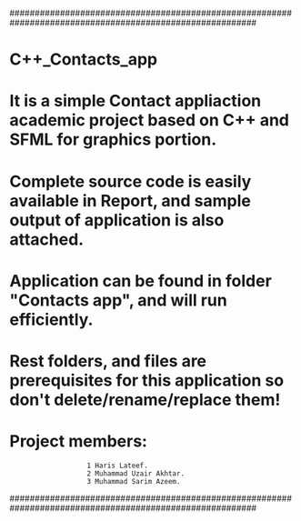 #########################################################################################################

# C++_Contacts_app
# 
# It is a simple Contact appliaction academic project based on C++ and SFML for graphics portion.
#
# Complete source code is easily available in Report, and sample output of application is also attached.
#
# Application can be found in folder "Contacts app", and will run efficiently.
#
# Rest folders, and files are prerequisites for this application so don't delete/rename/replace them!
#
# Project members:

                       1 Haris Lateef.
                       2 Muhammad Uzair Akhtar.
                       3 Muhammad Sarim Azeem.

#########################################################################################################
